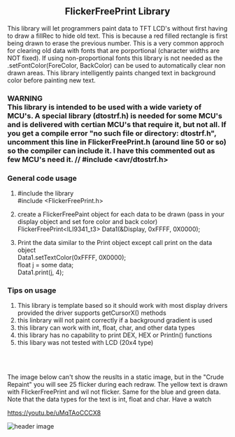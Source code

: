 <b><h2><center>FlickerFreePrint Library</center></h1></b>

This library will let programmers paint data to TFT LCD's without first having to draw a fillRec to hide old text. This is because a red filled rectangle is first being drawn to erase the previous number. This is a very common approch for clearing old data with fonts that are porportional (character widths are NOT fixed). If using non-proportional fonts this library is not needed as the .setFontColor(ForeColor, BackColor) can be used to automatically clear non drawn areas. This library intelligently paints changed text in background color before painting new text.

<b><h3>
WARNING
       <br>
       This library is intended to be used with a wide variety of MCU's. A special library (dtostrf.h) is needed for some MCU's and is delivered with certian MCU's that require it, but not all. If you get a compile error "no such file or directory: dtostrf.h", uncomment this line in FlickerFreePrint.h (around line 50 or so) so the compiler can include it. I have this commented out as few MCU's need it.
// #include <avr/dtostrf.h>

  </b></h3>

<b><h3>General code usage</b></h3> 

1. #include the library 
       <br>
#include <FlickerFreePrint.h>

2. create a FlickerFreePaint object for each data to be drawn
(pass in your display object and set fore color and back color)
        <br>
FlickerFreePrint<ILI9341_t3> Data1(&Display, 0xFFFF, 0X0000);


3. Print the data similar to the Print object except call print on the data object
        <br>
  Data1.setTextColor(0xFFFF, 0X0000);
        <br>
  float j = some data;
        <br>
  Data1.print(j, 4);
  
<b><h3>Tips on usage</b></h3> 

  1. This library is template based so it should work with most display drivers provided
  the driver supports getCursorX() methods
  2. this linbrary will not paint correctly if a background gradient is used
  3. this library can work with int, float, char, and other data types
  4. this library has no capability to print DEX, HEX or Println() functions
  5. this libary was not tested with LCD (20x4 type)
  
  <br>
<br>



The image below can't show the reuslts in a static image, but in the "Crude Repaint" you will see 25 flicker during each redraw. The yellow text is drawn with FlickerFreePrint and wil not flicker. Same for the blue and green data. Note that the data types for the text is int, float and char. Have a watch

https://youtu.be/uMqTAoCCCX8

![header image](https://raw.github.com/KrisKasprzak/FlickerFreePrint/master/FFPrint.jpg)
